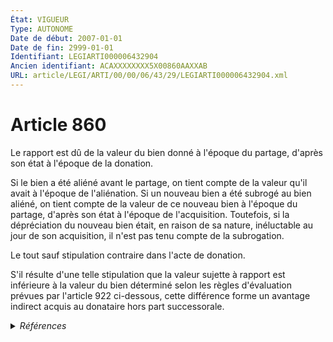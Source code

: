 ```yaml
---
État: VIGUEUR
Type: AUTONOME
Date de début: 2007-01-01
Date de fin: 2999-01-01
Identifiant: LEGIARTI000006432904
Ancien identifiant: ACAXXXXXXXX5X00860AAXXAB
URL: article/LEGI/ARTI/00/00/06/43/29/LEGIARTI000006432904.xml
---
```


<h1>Article 860</h1>

Le rapport est dû de la valeur du bien donné à l'époque du partage, d'après son
état à l'époque de la donation.<br />

Si le bien a été aliéné avant le partage, on tient compte de la valeur qu'il
avait à l'époque de l'aliénation. Si un nouveau bien a été subrogé au bien
aliéné, on tient compte de la valeur de ce nouveau bien à l'époque du partage,
d'après son état à l'époque de l'acquisition. Toutefois, si la dépréciation du
nouveau bien était, en raison de sa nature, inéluctable au jour de son
acquisition, il n'est pas tenu compte de la subrogation.<br />

Le tout sauf stipulation contraire dans l'acte de donation.<br />

S'il résulte d'une telle stipulation que la valeur sujette à rapport est
inférieure à la valeur du bien déterminé selon les règles d'évaluation prévues
par l'article 922 ci-dessous, cette différence forme un avantage indirect acquis
au donataire hors part successorale.


<details>
  <summary><em>Références</em></summary>

  <h2>Articles faisant référence à l'article</h2>
  
  <ul>
    <li>
      <a href="https://legal.tricoteuses.fr//redirection/LEGIARTI000006433754?vers=git&vers=legifrance">Code civil - article 922 AUTONOME MODIFIE, en vigueur du 1972-01-01 au 2007-01-01</a> CITATION cible
    </li>
    <li>
      <a href="https://legal.tricoteuses.fr//redirection/LEGIARTI000006284837?vers=git&vers=legifrance">LOI n° 2006-728 du 23 juin 2006 portant réforme des successions et des libéralités - article 3 ENTIEREMENT_MODIF</a> MODIFICATION cible
    </li>
    <li>
      <a href="https://legal.tricoteuses.fr//redirection/LEGIARTI000006284839?vers=git&vers=legifrance">LOI n° 2006-728 du 23 juin 2006 portant réforme des successions et des libéralités - article 5 ENTIEREMENT_MODIF</a> MODIFICATION cible
    </li>
    <li>
      <a href="https://legal.tricoteuses.fr//redirection/LEGIARTI000006433755?vers=git&vers=legifrance">Code civil - article 922 AUTONOME VIGUEUR, en vigueur depuis le 2007-01-01</a> CITATION cible
    </li>
  </ul>
  
  <h2>Références faites par l'article</h2>
  
  <ul>
    <li>
      2006-06-23 MODIFICATION source <a href="https://legal.tricoteuses.fr//redirection/LEGIARTI000006284837?vers=git&vers=legifrance">LOI n° 2006-728 du 23 juin 2006 portant réforme des successions et des libéralités - article 3 ENTIEREMENT_MODIF</a>
    </li>
    <li>
      2006-06-23 MODIFICATION source <a href="https://legal.tricoteuses.fr//redirection/LEGIARTI000006284839?vers=git&vers=legifrance">LOI n° 2006-728 du 23 juin 2006 portant réforme des successions et des libéralités - article 5 ENTIEREMENT_MODIF</a>
    </li>
    <li>
      2999-01-01 CITATION cible <a href="https://legal.tricoteuses.fr//redirection/LEGIARTI000006433441?vers=git&vers=legifrance">Code civil - article 860-1 AUTONOME VIGUEUR, en vigueur depuis le 2007-01-01</a>
    </li>
    <li>
      2999-01-01 CITATION cible <a href="https://legal.tricoteuses.fr//redirection/LEGIARTI000006433325?vers=git&vers=legifrance">Code civil - article 869 AUTONOME TRANSFERE, en vigueur du 1972-01-01 au 2007-01-01</a>
    </li>
    <li>
      2999-01-01 CITATION source <a href="https://legal.tricoteuses.fr//redirection/LEGIARTI000006433754?vers=git&vers=legifrance">Code civil - article 922 AUTONOME MODIFIE, en vigueur du 1972-01-01 au 2007-01-01</a>
    </li>
    <li>
      2999-01-01 CITATION cible <a href="https://legal.tricoteuses.fr//redirection/LEGIARTI000034510969?vers=git&vers=legifrance">Code du patrimoine - article L621-28 AUTONOME MODIFIE_MORT_NE, en vigueur du 2018-01-01 au 2017-10-28</a>
    </li>
    <li>
      2999-01-01 CITATION cible <a href="https://legal.tricoteuses.fr//redirection/LEGIARTI000006845856?vers=git&vers=legifrance">Code du patrimoine - article L621-29-7 AUTONOME VIGUEUR, en vigueur depuis le 2007-01-01</a>
    </li>
    <li>
      CODIFICATION source Loi 1803-04-19
    </li>
  </ul>
</details>
